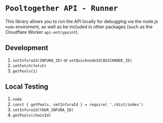 # `Pooltogether API - Runner`

This library allows you to run the API locally for debugging via the node.js `node` enviroment, as well as be included in other packages (such as the Cloudflare Worker `api-entrypoint`).

## Development

1. `setInfuraId(INFURA_ID)` or `setQuicknodeId(QUICKNODE_ID)`
2. `setFetch(fetch)`
3. `getPools(1)`

## Local Testing

1. `node`
2. `const { getPools, setInfuraId } = require( './dist/index')`
3. `setInfuraId(YOUR_INFURA_ID)`
4. `getPools(chainId)`
